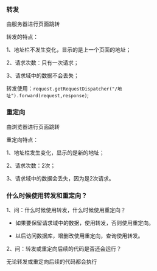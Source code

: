 ### 转发

由服务器进行页面跳转

转发的特点：

1、地址栏不发生变化，显示的是上一个页面的地址；

2、请求次数：只有一次请求；

3、请求域中的数据不会丢失；

转发使用：`request.getRequestDispatcher("/地址").forward(request,response)`;

### 重定向

由浏览器进行页面跳转

重定向特点：

1、地址栏发生变化，显示的是新的地址；

2、请求次数：2次；

3、请求域中的数据会丢失，因为是2次请求。

### 什么时候使用转发和重定向？

1、问：什么时候使用转发，什么时候使用重定向？

* 如果要保留请求域中的数据，使用转发，否则使用重定向。

* 以后访问数据库，增删改使用重定向，查询使用转发。

2、问：转发或重定向后续的代码是否还会运行？

无论转发或重定向后续的代码都会执行

